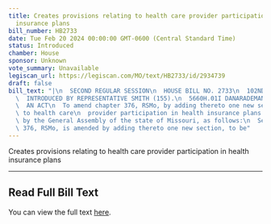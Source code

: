 ```yaml
---
title: Creates provisions relating to health care provider participation in health
  insurance plans
bill_number: HB2733
date: Tue Feb 20 2024 00:00:00 GMT-0600 (Central Standard Time)
status: Introduced
chamber: House
sponsor: Unknown
vote_summary: Unavailable
legiscan_url: https://legiscan.com/MO/text/HB2733/id/2934739
draft: false
bill_text: "|\n  SECOND REGULAR SESSION\n  HOUSE BILL NO. 2733\n  102ND GENERAL ASSEMBLY\n\
  \  INTRODUCED BY REPRESENTATIVE SMITH (155).\n  5660H.01I DANARADEMANMILLER,ChiefClerk\n\
  \  AN ACT\n  To amend chapter 376, RSMo, by adding thereto one new section relating\
  \ to health care\n  provider participation in health insurance plans.\n  Be it enacted\
  \ by the General Assembly of the state of Missouri, as follows:\n  Section A. Chapter\
  \ 376, RSMo, is amended by adding thereto one new section, to be"
---
```

Creates provisions relating to health care provider participation in health insurance plans

---

## Read Full Bill Text

You can view the full text [here](https://legiscan.com/MO/text/HB2733/id/2934739).
